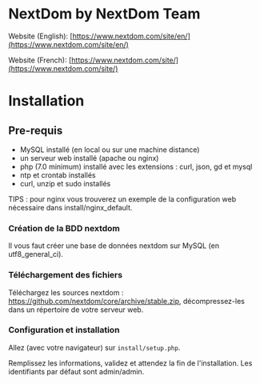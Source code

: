 # NextDom by NextDom Team #

Website (English): [https://www.nextdom.com/site/en/](https://www.nextdom.com/site/en/)

Website (French):  [https://www.nextdom.com/site/](https://www.nextdom.com/site/)

# Installation #

## Pre-requis
- MySQL installé (en local ou sur une machine distance)
- un serveur web installé (apache ou nginx)
- php (7.0 minimum) installé avec les extensions : curl, json, gd et mysql
- ntp et crontab installés
- curl, unzip et sudo installés

TIPS : pour nginx vous trouverez un exemple de la configuration web nécessaire dans install/nginx_default.

### Création de la BDD nextdom

Il vous faut créer une base de données nextdom sur MySQL (en utf8_general_ci).

### Téléchargement des fichiers

Téléchargez les sources nextdom : https://github.com/nextdom/core/archive/stable.zip, décompressez-les dans un répertoire de votre serveur web.

### Configuration et installation

Allez (avec votre navigateur) sur `install/setup.php`.

Remplissez les informations, validez et attendez la fin de l'installation. Les identifiants par défaut sont admin/admin.
